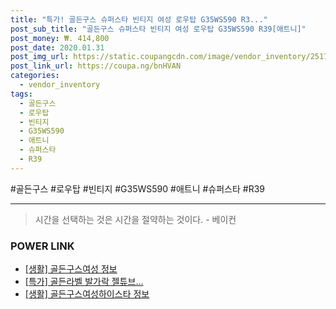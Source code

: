 ```yaml
--- 
title: "특가! 골든구스 슈퍼스타 빈티지 여성 로우탑 G35WS590 R3..." 
post_sub_title: "골든구스 슈퍼스타 빈티지 여성 로우탑 G35WS590 R39[애트니]" 
post_money: ₩. 414,800 
post_date: 2020.01.31 
post_img_url: https://static.coupangcdn.com/image/vendor_inventory/2517/7b65651ee3b273bd0981c19832fff09ef76cb5ca02b8a77b638e1caf133a.jpg 
post_link_url: https://coupa.ng/bnHVAN 
categories: 
  - vendor_inventory 
tags: 
  - 골든구스 
  - 로우탑 
  - 빈티지 
  - G35WS590 
  - 애트니 
  - 슈퍼스타 
  - R39 
--- 
```

  #골든구스 #로우탑 #빈티지 #G35WS590 #애트니 #슈퍼스타 #R39 
<hr> 

> 시간을 선택하는 것은 시간을 절약하는 것이다. - 베이컨 


### POWER LINK

* <a href="https://blog.naver.com/santokki14/221767959191" target="_blank"> [생활] 골든구스여성 정보 </a>
* <a href="https://blog.naver.com/an0733/221786069303" target="_blank">[특가] 골든라벨 발가락 젤튜브...</a>
* <a href="https://blog.naver.com/sakai111/221765304669" target="_blank"> [생활] 골든구스여성하이스타 정보 </a>
